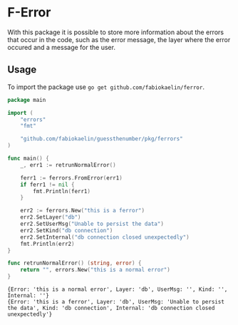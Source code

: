 # F-Error

With this package it is possible to store more information about the errors that occur in the code, such as the error message, the layer where the error occured and a message for the user.

## Usage

To import the package use `go get github.com/fabiokaelin/ferror`.

```go
package main

import (
	"errors"
	"fmt"

	"github.com/fabiokaelin/guessthenumber/pkg/ferrors"
)

func main() {
	_, err1 := retrunNormalError()

	ferr1 := ferrors.FromError(err1)
	if ferr1 != nil {
		fmt.Println(ferr1)
	}

	err2 := ferrors.New("this is a ferror")
	err2.SetLayer("db")
	err2.SetUserMsg("Unable to persist the data")
	err2.SetKind("db connection")
	err2.SetInternal("db connection closed unexpectedly")
	fmt.Println(err2)
}

func retrunNormalError() (string, error) {
	return "", errors.New("this is a normal error")
}
```

```log
{Error: 'this is a normal error', Layer: 'db', UserMsg: '', Kind: '', Internal: ''}
{Error: 'this is a ferror', Layer: 'db', UserMsg: 'Unable to persist the data', Kind: 'db connection', Internal: 'db connection closed unexpectedly'}
```
